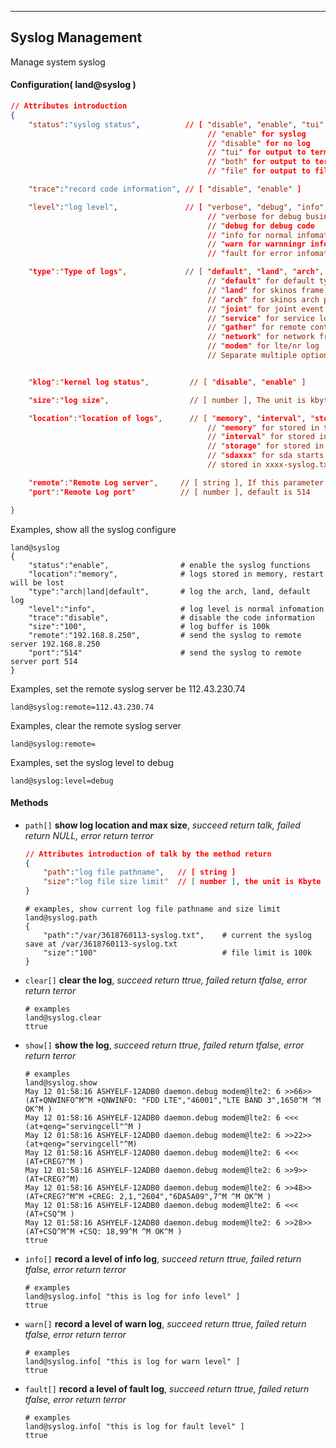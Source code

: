 
***

## Syslog Management
Manage system syslog

#### Configuration( land@syslog )

```json
// Attributes introduction 
{
    "status":"syslog status",          // [ "disable", "enable", "tui", "file", "both" ]
                                            // "enable" for syslog
                                            // "disable" for no log
                                            // "tui" for output to terminal
                                            // "both" for output to terminal and syslog
                                            // "file" for output to file

    "trace":"record code information", // [ "disable", "enable" ]

    "level":"log level",               // [ "verbose", "debug", "info", "warn", "fault" ]
                                            // "verbose for debug business data 
                                            // "debug for debug code
                                            // "info for normal infomation
                                            // "warn for warnningr infomation
                                            // "fault for error infomation

    "type":"Type of logs",             // [ "default", "land", "arch", "joint", "service", "gather", "network", "modem" ]
                                            // "default" for default type, to which all logs of unspecified type are classified
                                            // "land" for skinos frame log
                                            // "arch" for skinos arch project log
                                            // "joint" for joint event log
                                            // "service" for service log
                                            // "gather" for remote control log
                                            // "network" for network frame log
                                            // "modem" for lte/nr log
                                            // Separate multiple options with ;


    "klog":"kernel log status",         // [ "disable", "enable" ]

    "size":"log size",                  // [ number ], The unit is kbyte. logs will be overwritten when they exceed the size of the recording pool

    "location":"location of logs",      // [ "memory", "interval", "storage", "sdaxxx" ]
                                            // "memory" for stored in the memory and will be lost upon restart
                                            // "interval" for stored in the internal flash. Strong columns are not recommended in the internal program area, which may cause corruption  
                                            // "storage" for stored in external storage
                                            // "sdaxxx" for sda starts with a specified mount disk
                                            // stored in xxxx-syslog.txt file in the root directory when "location" is internal, storage, starts with sda

    "remote":"Remote Log server",     // [ string ], If this parameter is left blank, the remote log server is disabled
    "port":"Remote Log port"          // [ number ], default is 514

}
```

Examples, show all the syslog configure   
```shell
land@syslog
{
    "status":"enable",                # enable the syslog functions
    "location":"memory",              # logs stored in memory, restart will be lost
    "type":"arch|land|default",       # log the arch, land, default log
    "level":"info",                   # log level is normal infomation
    "trace":"disable",                # disable the code information
    "size":"100",                     # log buffer is 100k
    "remote":"192.168.8.250",         # send the syslog to remote server 192.168.8.250
    "port":"514"                      # send the syslog to remote server port 514
}
```  

Examples, set the remote syslog server be 112.43.230.74   
```shell
land@syslog:remote=112.43.230.74
```  

Examples, clear the remote syslog server
```shell
land@syslog:remote=
```  

Examples, set the syslog level to debug 
```shell
land@syslog:level=debug
```  





#### **Methods**

+ `path[]` **show log location and max size**, *succeed return talk, failed return NULL, error return terror*   
    ```json
    // Attributes introduction of talk by the method return
    {
        "path":"log file pathname",   // [ string ]
        "size":"log file size limit"  // [ number ], the unit is Kbyte
    }    
    ```

    ```shell
    # examples, show current log file pathname and size limit
    land@syslog.path
    {
        "path":"/var/3618760113-syslog.txt",    # current the syslog save at /var/3618760113-syslog.txt
        "size":"100"                            # file limit is 100k
    }
    ```

+ `clear[]` **clear the log**, *succeed return ttrue, failed return tfalse, error return terror*   
    ```shell
    # examples
    land@syslog.clear
    ttrue
    ```

+ `show[]` **show the log**, *succeed return ttrue, failed return tfalse, error return terror*   
    ```shell
    # examples
    land@syslog.show
    May 12 01:58:16 ASHYELF-12ADB0 daemon.debug modem@lte2: 6 >>66>> (AT+QNWINFO^M^M +QNWINFO: "FDD LTE","46001","LTE BAND 3",1650^M ^M OK^M )
    May 12 01:58:16 ASHYELF-12ADB0 daemon.debug modem@lte2: 6 <<< (at+qeng="servingcell"^M )
    May 12 01:58:16 ASHYELF-12ADB0 daemon.debug modem@lte2: 6 >>22>> (at+qeng="servingcell"^M)
    May 12 01:58:16 ASHYELF-12ADB0 daemon.debug modem@lte2: 6 <<< (AT+CREG?^M )
    May 12 01:58:16 ASHYELF-12ADB0 daemon.debug modem@lte2: 6 >>9>> (AT+CREG?^M)
    May 12 01:58:16 ASHYELF-12ADB0 daemon.debug modem@lte2: 6 >>48>> (AT+CREG?^M^M +CREG: 2,1,"2604","6DA5A09",7^M ^M OK^M )
    May 12 01:58:16 ASHYELF-12ADB0 daemon.debug modem@lte2: 6 <<< (AT+CSQ^M )
    May 12 01:58:16 ASHYELF-12ADB0 daemon.debug modem@lte2: 6 >>28>> (AT+CSQ^M^M +CSQ: 18,99^M ^M OK^M )    
    ttrue
    ```

+ `info[]` **record a level of info log**, *succeed return ttrue, failed return tfalse, error return terror*   
    ```shell
    # examples
    land@syslog.info[ "this is log for info level" ]
    ttrue
    ```

+ `warn[]` **record a level of warn log**, *succeed return ttrue, failed return tfalse, error return terror*   
    ```shell
    # examples
    land@syslog.info[ "this is log for warn level" ]
    ttrue
    ```

+ `fault[]` **record a level of fault log**, *succeed return ttrue, failed return tfalse, error return terror*   
    ```shell
    # examples
    land@syslog.info[ "this is log for fault level" ]
    ttrue
    ```
